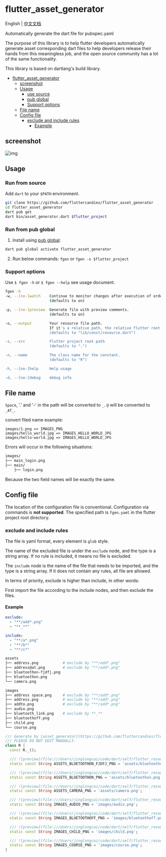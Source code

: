# flutter_asset_generator

English | [中文文档](README_CHN.md)

Automatically generate the dart file for pubspec.yaml

The purpose of this library is to help flutter developers
automatically generate asset corresponding dart files
to help developers release their hands from this meaningless job,
and the open source community has a lot of the same functionality.

This library is based on dartlang's build library.

- [flutter_asset_generator](#flutter_asset_generator)
  - [screenshot](#screenshot)
  - [Usage](#usage)
    - [use source](#use-source)
    - [pub global](#pub-global)
    - [Support options](#support-options)
  - [File name](#file-name)
  - [Config file](#config-file)
    - [exclude and include rules](#exclude-and-include-rules)
      - [Example](#example)

## screenshot

![img](https://raw.githubusercontent.com/CaiJingLong/some_asset/master/asset_gen_3.0.gif)

## Usage

### Run from source

Add `dart` to your `$PATH` environment.

```bash
git clone https://github.com/fluttercandies/flutter_asset_generator
cd flutter_asset_generator
dart pub get
dart bin/asset_generator.dart $flutter_project
```

### Run from pub global

1. Install using [pub global][]:
```bash
dart pub global activate flutter_asset_generator
```

2. Run below commands:
`fgen`
or
`fgen -s $flutter_project`

### Support options

Use `$ fgen -h` or `$ fgen --help` see usage document.

```bash
fgen -h
-w, --[no-]watch    Continue to monitor changes after execution of orders.
                    (defaults to on)

-p, --[no-]preview  Generate file with preview comments.
                    (defaults to on)

-o, --output        Your resource file path.
                    If it's a relative path, the relative flutter root directory
                    (defaults to "lib/const/resource.dart")

-s, --src           Flutter project root path
                    (defaults to ".")

-n, --name          The class name for the constant.
                    (defaults to "R")

-h, --[no-]help     Help usage

-d, --[no-]debug    debug info
```

## File name

`Space`, '.' and '-' in the path will be converted to `_`. `@` will be converted to `_AT_`.

convert filed name example:
```
images/1.png => IMAGES_PNG
images/hello_world.jpg => IMAGES_HELLO_WORLD_JPG
images/hello-world.jpg => IMAGES_HELLO_WORLD_JPG
```

Errors will occur in the following situations:

```bash
images/
├── main_login.png
├── main/
    ├── login.png
```

Because the two field names will be exactly the same.

## Config file

The location of the configuration file is conventional.
Configuration via commands is **not supported**.
The specified path is `fgen.yaml` in the flutter project root directory.

### exclude and include rules

The file is yaml format, every element is `glob` style.

The name of the excluded file is under the `exclude` node, and the type is a string array. If no rule is included, it means no file is excluded.

The `include` node is the name of the file that needs to be imported, and the type is a string array. If it does not contain any rules, all file are allowed.

In terms of priority, exclude is higher than include, in other words:

First import the file according to the include nodes, and then exclude the files.

#### Example

```yaml
exclude:
  - "**/add*.png"
  - "**_**"

include:
  - "**/a*.png"
  - "**/b*"
  - "**/c*"
```

```sh
assets
├── address.png           # exclude by "**/add*.png"
├── address@at.png        # exclude by "**/add*.png"
├── bluetoothon-fjdfj.png
├── bluetoothon.png
└── camera.png

images
├── address space.png     # exclude by "**/add*.png"
├── address.png           # exclude by "**/add*.png"
├── addto.png             # exclude by "**/add*.png"
├── audio.png
├── bluetooth_link.png    # exclude by **_**
├── bluetoothoff.png
├── child.png
└── course.png
```

```dart
/// Generate by [asset_generator](https://github.com/fluttercandies/flutter_asset_generator) library.
/// PLEASE DO NOT EDIT MANUALLY.
class R {
  const R._();

  /// ![preview](file:///Users/jinglongcai/code/dart/self/flutter_resource_generator/example/assets/bluetoothon-fjdfj.png)
  static const String ASSETS_BLUETOOTHON_FJDFJ_PNG = 'assets/bluetoothon-fjdfj.png';

  /// ![preview](file:///Users/jinglongcai/code/dart/self/flutter_resource_generator/example/assets/bluetoothon.png)
  static const String ASSETS_BLUETOOTHON_PNG = 'assets/bluetoothon.png';

  /// ![preview](file:///Users/jinglongcai/code/dart/self/flutter_resource_generator/example/assets/camera.png)
  static const String ASSETS_CAMERA_PNG = 'assets/camera.png';

  /// ![preview](file:///Users/jinglongcai/code/dart/self/flutter_resource_generator/example/images/audio.png)
  static const String IMAGES_AUDIO_PNG = 'images/audio.png';

  /// ![preview](file:///Users/jinglongcai/code/dart/self/flutter_resource_generator/example/images/bluetoothoff.png)
  static const String IMAGES_BLUETOOTHOFF_PNG = 'images/bluetoothoff.png';

  /// ![preview](file:///Users/jinglongcai/code/dart/self/flutter_resource_generator/example/images/child.png)
  static const String IMAGES_CHILD_PNG = 'images/child.png';

  /// ![preview](file:///Users/jinglongcai/code/dart/self/flutter_resource_generator/example/images/course.png)
  static const String IMAGES_COURSE_PNG = 'images/course.png';
}
```

[pub global]: https://dart.dev/tools/pub/cmd/pub-global#running-a-script-from-your-path
